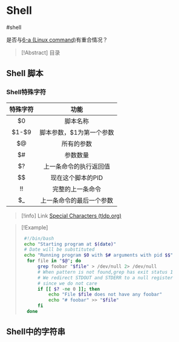 # Shell
#shell

是否与[6-a (Linux command)](6-a%20(Linux%20command).md)有重合情况？

> [!Abstract] 目录
> 

## Shell 脚本
### Shell特殊字符

|  特殊字符   |      功能       |
| :-----: | :-----------: |
|   $0    |     脚本名称      |
| \$1-\$9 | 脚本参数，$1为第一个参数 |
|   $@    |     所有的参数     |
|   $#    |     参数数量      |
|   $?    |  上一条命令的执行返回值  |
|   \$$   |  现在这个脚本的PID   |
| !!<br>  |   完整的上一条命令    |
|   $_    | 上一条命令的最后一个参数  |

> [!info] Link
> [Special Characters (tldp.org)](https://tldp.org/LDP/abs/html/special-chars.html)

> [!Example]
> 
> 
> ```bash
>  #!/bin/bash 
>  echo "Starting program at $(date)" 
>  # Date will be substituted 
>  echo "Running program $0 with $# arguments with pid $$" 
>  	for file in "$@"; do 
>  		grep foobar "$file" > /dev/null 2> /dev/null 
>  		# When pattern is not found,grep has exit status 1 
>  		# We redirect STDOUT and STDERR to a null register
>  		# since we do not care 
>  		if [[ $? -ne 0 ]]; then 
>  			echo "File $file does not have any foobar" 
>  			echo "# foobar" >> "$file" 
>  		fi 
>  	done
> ```


## Shell中的字符串